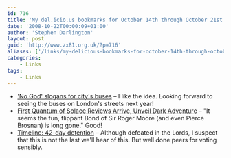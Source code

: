 ```yaml
---
id: 716
title: 'My del.icio.us bookmarks for October 14th through October 21st'
date: '2008-10-22T00:00:09+01:00'
author: 'Stephen Darlington'
layout: post
guid: 'http://www.zx81.org.uk/?p=716'
aliases: ['/links/my-delicious-bookmarks-for-october-14th-through-october-21st.html']
categories:
    - Links
tags:
    - Links
---
```


- ['No God' slogans for city's buses](http://news.bbc.co.uk/1/hi/england/london/7681914.stm) – I like the idea. Looking forward to seeing the buses on London's streets next year!
- [First Quantum of Solace Reviews Arrive, Unveil Dark Adventure](http://blog.wired.com/underwire/2008/10/first-new-007-r.html) – "It seems the fun, flippant Bond of Sir Roger Moore (and even Pierce Brosnan) is long gone." Good!
- [Timeline: 42-day detention](http://www.guardian.co.uk/politics/2008/oct/13/terrorism-uksecurity) – Although defeated in the Lords, I suspect that this is not the last we'll hear of this. But well done peers for voting sensibly.